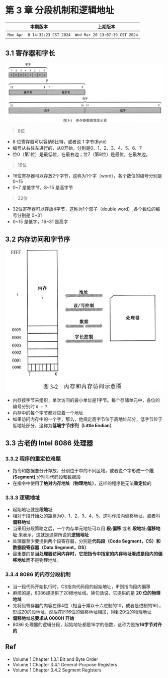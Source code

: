 # 第 3 章 分段机制和逻辑地址

|本期版本|上期版本|
|:---:|:---:|
`Mon Apr  8 14:32:23 CST 2024` |`Wed Mar 20 13:07:39 CST 2024`

## 3.1 寄存器和字长

<img src="./01.png" />

> 8位

* 8 位寄存器可以容纳8比特，或者说 1 字节(Byte)
* 编号从右往左进行的，从0开始，分别是0、1、2、3、4、5、6、7
* 位0（第1位）是最低位，在最右边；位7（第8位）是最位，在最左边。

> 16位

* 16位寄存器可以存放2个字节，这称为1个字（word），各个数位的编号分别是 0~15
* 0~7 是低字节，8~15 是高字节

> 32位

* 32位寄存器可以存放4字节，这称为1个双子（double word）,各个数位的编号分别是 0~31
* 0~15 是低字，16~31 是高字

## 3.2 内存访问和字节序

<img src="./02.png" />

* 内存按字节来组织，单次访问的最小单位是1字节。每个存储单元中，各位的编号分别时 `0 ~ 7`
* 内存中的每个字节都对应着一个地址
* 如果访问内存中的一个字，那么，他规定高字节位于高地址部分，低字节位于低地址部分，这称为**低端字节序列（Little Endian）**

## 3.3 古老的 Intel 8086 处理器

### 3.3.2 程序的重定位难题


* 指令和数据要分开存放，分别位于中的不同区域，或者说个字形成一个**段(Segment)**,分别叫代码段和数据段
* 在指令中使用了**绝对内存地址（物理地址）**，这样的程序是无法**重定位**的


### 3.3.3 逻辑地址

* 起始地址就是**段地址**
* 相对于段开始处的距离为0、1、2、3、4、5，这叫作段内偏移地址，或者叫**偏移地址**
* 当采用分段策略之后，一个内存单元地址可以用 **段:偏移** 或者 **段地址:偏移地址** 来表示，这就是通常所说的**逻辑地址**
* 处理器至少要提供两个段寄存器，分别是**代码段（Code Segment，CS）**和**数据段寄存器（Data Segment，DS）**
* 最重要的是**当处理器访问内存时，它把指令中指定的内存地址看成是段内的偏移地址**而不是物理地址。

### 3.3.4 8086 的内存分段机制

* 当一段代码开始执行时，CS指向代码段的起始地址，IP则指向段内偏移
* 麻烦的是，8086却提供了20根地址线。换句话说，它提供的是 **20 位的物理地址**
* 先将段寄存器的内容左移4位（相当于乘以十六进制的10，或者是进制的16），形成20的段地址，然后在同16位的偏移地址相加，得到20位的物理地址
* **偏移地址总要求从 0000H 开始**
* 8086 处理器的逻辑分段，起始地址都是16字的倍数，这称为是按**16字节对齐的**


## Ref

* Volume 1 Chapter 1.3.1 Bit and Byte Order
* Volume 1 Chapter 3.4.1 General-Purpose Registers
* Volume 1 Chapter 3.4.2 Segment Registers